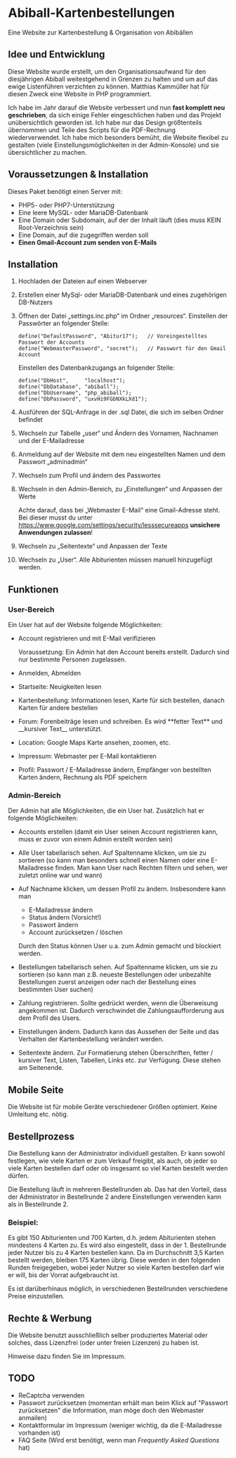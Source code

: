# Abiball-Kartenbestellungen
Eine Website zur Kartenbestellung &amp; Organisation von Abibällen

## Idee und Entwicklung
Diese Website wurde erstellt, um den Organisationsaufwand für den diesjährigen Abiball weitestgehend in Grenzen zu halten
und um auf das ewige Listenführen verzichten zu können. Matthias Kammüller hat für diesen Zweck eine Website in PHP programmiert.

Ich habe im Jahr darauf die Website verbessert und nun **fast komplett neu geschrieben**, da sich einige Fehler eingeschlichen haben und das Projekt unübersichtlich geworden ist. Ich habe nur das Design größtenteils übernommen und Teile des Scripts für die PDF-Rechnung wiederverwendet. Ich habe mich besonders bemüht, die Website flexibel zu gestalten (viele Einstellungsmöglichkeiten in der Admin-Konsole) und sie übersichtlicher zu machen.

## Voraussetzungen & Installation
Dieses Paket benötigt einen Server mit:
-	PHP5- oder PHP7-Unterstützung
-	Eine leere MySQL- oder MariaDB-Datenbank
-	Eine Domain oder Subdomain, auf der der Inhalt läuft (dies muss KEIN Root-Verzeichnis sein)
-	Eine Domain, auf die zugegriffen werden soll
-   **Einen Gmail-Account zum senden von E-Mails**

## Installation
1.  Hochladen der Dateien auf einen Webserver
2.  Erstellen einer MySql- oder MariaDB-Datenbank und eines zugehörigen DB-Nutzers
3.  Öffnen der Datei „settings.inc.php“ im Ordner „resources“. Einstellen der Passwörter an folgender Stelle:

        define("DefaultPassword", "Abitur17");   // Voreingestelltes Passwort der Accounts
        define("WebmasterPassword", "secret");   // Passwort für den Gmail Account

    Einstellen des Datenbankzugangs an folgender Stelle:

        define("DbHost",     "localhost");
        define("DbDatabase", "abiball");
        define("DbUsername", "php_abiball");
        define("DbPassword", "uxvHi9FGbNXkLXd1");

4.  Ausführen der SQL-Anfrage in der .sql Datei, die sich im selben Ordner befindet
5.  Wechseln zur Tabelle „user“ und Ändern des Vornamen, Nachnamen und der E-Mailadresse
6.  Anmeldung auf der Website mit dem neu eingestellten Namen und dem Passwort „adminadmin“
7.  Wechseln zum Profil und ändern des Passwortes
8.  Wechseln in den Admin-Bereich, zu „Einstellungen“ und Anpassen der Werte

    Achte darauf, dass bei „Webmaster E-Mail“ eine Gmail-Adresse steht.
    Bei dieser musst du unter https://www.google.com/settings/security/lesssecureapps
    **unsichere Anwendungen zulassen**!
9.  Wechseln zu „Seitentexte“ und Anpassen der Texte
10. Wechseln zu „User“. Alle Abiturienten müssen manuell hinzugefügt werden.

## Funktionen

### User-Bereich

Ein User hat auf der Website folgende Möglichkeiten:

* Account registrieren und mit E-Mail verifizieren

  Voraussetzung: Ein Admin hat den Account bereits erstellt. Dadurch sind nur bestimmte Personen zugelassen.
* Anmelden, Abmelden
* Startseite: Neuigkeiten lesen
* Kartenbestellung: Informationen lesen, Karte für sich bestellen, danach Karten für andere bestellen
* Forum: Forenbeiträge lesen und schreiben. Es wird &#42;&#42;fetter Text&#42;&#42; und &#95;&#95;kursiver Text&#95;&#95; unterstützt.
* Location: Google Maps Karte ansehen, zoomen, etc.
* Impressum: Webmaster per E-Mail kontaktieren
* Profil: Passwort / E-Mailadresse ändern, Empfänger von bestellten Karten ändern, Rechnung als PDF speichern

### Admin-Bereich

Der Admin hat alle Möglichkeiten, die ein User hat. Zusätzlich hat er folgende Möglichkeiten:

* Accounts erstellen (damit ein User seinen Account registrieren kann, muss er zuvor von einem Admin erstellt worden sein)
* Alle User tabellarisch sehen. Auf Spaltenname klicken, um sie zu sortieren (so kann man besonders schnell einen Namen oder eine E-Mailadresse finden. Man kann User nach Rechten filtern und sehen, wer zuletzt online war und wann)
* Auf Nachname klicken, um dessen Profil zu ändern. Insbesondere kann man

  * E-Mailadresse ändern
  * Status ändern (Vorsicht!)
  * Passwort ändern
  * Account zurücksetzen / löschen

  Durch den Status können User u.a. zum Admin gemacht und blockiert werden.
* Bestellungen tabellarisch sehen. Auf Spaltenname klicken, um sie zu sortieren (so kann man z.B. neueste Bestellungen oder unbezahlte Bestellungen zuerst anzeigen oder nach der Bestellung eines bestimmten User suchen)
* Zahlung registrieren. Sollte gedrückt werden, wenn die Überweisung angekommen ist. Dadurch verschwindet die Zahlungsaufforderung aus dem Profil des Users.
* Einstellungen ändern. Dadurch kann das Aussehen der Seite und das Verhalten der Kartenbestellung verändert werden.
* Seitentexte ändern. Zur Formatierung stehen Überschriften, fetter / kursiver Text, Listen, Tabellen, Links etc. zur Verfügung. Diese stehen am Seitenende.

## Mobile Seite
Die Website ist für mobile Geräte verschiedener Größen optimiert. Keine Umleitung etc. nötig.

## Bestellprozess
Die Bestellung kann der Administrator individuell gestalten. Er kann sowohl festlegen, wie viele Karten er zum Verkauf freigibt, als auch, ob jeder so viele Karten bestellen darf oder ob insgesamt so viel Karten bestellt werden dürfen.

Die Bestellung läuft in mehreren Bestellrunden ab. Das hat den Vorteil, dass der Administrator in Bestellrunde 2 andere Einstellungen verwenden kann als in Bestellrunde 2.

### Beispiel:

Es gibt 150 Abiturienten und 700 Karten, d.h. jedem Abiturienten stehen mindestens 4 Karten zu. Es wird also eingestellt, dass in der 1. Bestellrunde jeder Nutzer bis zu 4 Karten bestellen kann. Da im Durchschnitt 3,5 Karten bestellt werden, bleiben 175 Karten übrig. Diese werden in den folgenden Runden freigegeben, wobei jeder Nutzer so viele Karten bestellen darf wie er will, bis der Vorrat aufgebraucht ist.

Es ist darüberhinaus möglich, in verschiedenen Bestellrunden verschiedene Preise einzustellen.

## Rechte & Werbung
Die Website benutzt ausschließlich selber produziertes Material oder solches, dass Lizenzfrei (oder unter freien Lizenzen) zu haben ist.

Hinweise dazu finden Sie im Impressum.

## TODO

* ReCaptcha verwenden
* Passwort zurücksetzen (momentan erhält man beim Klick auf "Passwort zurücksetzen" die Information, man möge doch den Webmaster anmailen)
* Kontaktformular im Impressum (weniger wichtig, da die E-Mailadresse vorhanden ist)
* FAQ Seite (Wird erst benötigt, wenn man _Frequently Asked Questions_ hat)
